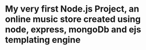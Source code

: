 # My very first Node.js Project, an online music store created using node, express, mongoDb and ejs templating engine
